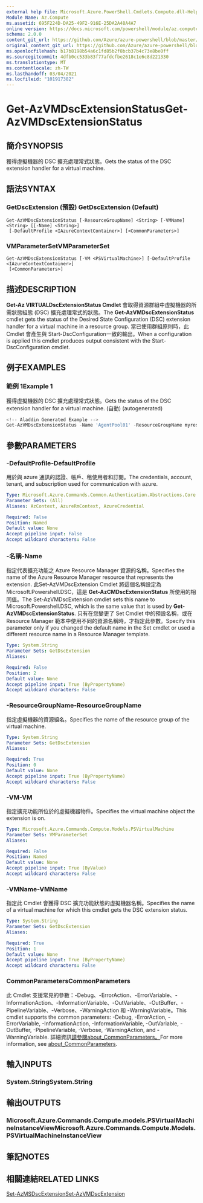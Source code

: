 ```yaml
---
external help file: Microsoft.Azure.PowerShell.Cmdlets.Compute.dll-Help.xml
Module Name: Az.Compute
ms.assetid: 695F224D-DA25-49F2-916E-25DA2A48A4A7
online version: https://docs.microsoft.com/powershell/module/az.compute/get-azvmdscextensionstatus
schema: 2.0.0
content_git_url: https://github.com/Azure/azure-powershell/blob/master/src/Compute/Compute/help/Get-AzVMDscExtensionStatus.md
original_content_git_url: https://github.com/Azure/azure-powershell/blob/master/src/Compute/Compute/help/Get-AzVMDscExtensionStatus.md
ms.openlocfilehash: b17b8198b54a6c1fd85b2f8bcb37b4c73e8be0ff
ms.sourcegitcommit: 4dfb0cc533b83f77afdcfbe2618c1e6c8d221330
ms.translationtype: MT
ms.contentlocale: zh-TW
ms.lasthandoff: 03/04/2021
ms.locfileid: "101917382"
---
```

# <span data-ttu-id="392bf-101">Get-AzVMDscExtensionStatus</span><span class="sxs-lookup"><span data-stu-id="392bf-101">Get-AzVMDscExtensionStatus</span></span>

## <span data-ttu-id="392bf-102">簡介</span><span class="sxs-lookup"><span data-stu-id="392bf-102">SYNOPSIS</span></span>
<span data-ttu-id="392bf-103">獲得虛擬機器的 DSC 擴充處理常式狀態。</span><span class="sxs-lookup"><span data-stu-id="392bf-103">Gets the status of the DSC extension handler for a virtual machine.</span></span>

## <span data-ttu-id="392bf-104">語法</span><span class="sxs-lookup"><span data-stu-id="392bf-104">SYNTAX</span></span>

### <span data-ttu-id="392bf-105">GetDscExtension (預設) </span><span class="sxs-lookup"><span data-stu-id="392bf-105">GetDscExtension (Default)</span></span>
```
Get-AzVMDscExtensionStatus [-ResourceGroupName] <String> [-VMName] <String> [[-Name] <String>]
 [-DefaultProfile <IAzureContextContainer>] [<CommonParameters>]
```

### <span data-ttu-id="392bf-106">VMParameterSet</span><span class="sxs-lookup"><span data-stu-id="392bf-106">VMParameterSet</span></span>
```
Get-AzVMDscExtensionStatus [-VM <PSVirtualMachine>] [-DefaultProfile <IAzureContextContainer>]
 [<CommonParameters>]
```

## <span data-ttu-id="392bf-107">描述</span><span class="sxs-lookup"><span data-stu-id="392bf-107">DESCRIPTION</span></span>
<span data-ttu-id="392bf-108">**Get-Az VIRTUALDscExtensionStatus Cmdlet** 會取得資源群組中虛擬機器的所需狀態組態 (DSC) 擴充處理常式的狀態。</span><span class="sxs-lookup"><span data-stu-id="392bf-108">The **Get-AzVMDscExtensionStatus** cmdlet gets the status of the Desired State Configuration (DSC) extension handler for a virtual machine in a resource group.</span></span>
<span data-ttu-id="392bf-109">當已使用群組原則時，此 Cmdlet 會產生與 Start-DscConfiguration一致的輸出。</span><span class="sxs-lookup"><span data-stu-id="392bf-109">When a configuration is applied this cmdlet produces output consistent with the Start-DscConfiguration cmdlet.</span></span>

## <span data-ttu-id="392bf-110">例子</span><span class="sxs-lookup"><span data-stu-id="392bf-110">EXAMPLES</span></span>

### <span data-ttu-id="392bf-111">範例 1</span><span class="sxs-lookup"><span data-stu-id="392bf-111">Example 1</span></span>

<span data-ttu-id="392bf-112">獲得虛擬機器的 DSC 擴充處理常式狀態。</span><span class="sxs-lookup"><span data-stu-id="392bf-112">Gets the status of the DSC extension handler for a virtual machine.</span></span> <span data-ttu-id="392bf-113"> (自動) </span><span class="sxs-lookup"><span data-stu-id="392bf-113">(autogenerated)</span></span>

```powershell
<!-- Aladdin Generated Example --> 
Get-AzVMDscExtensionStatus -Name 'AgentPool01' -ResourceGroupName myresourcegroup -VMName 'VM01'
```

## <span data-ttu-id="392bf-114">參數</span><span class="sxs-lookup"><span data-stu-id="392bf-114">PARAMETERS</span></span>

### <span data-ttu-id="392bf-115">-DefaultProfile</span><span class="sxs-lookup"><span data-stu-id="392bf-115">-DefaultProfile</span></span>
<span data-ttu-id="392bf-116">用於與 azure 通訊的認證、帳戶、租使用者和訂閱。</span><span class="sxs-lookup"><span data-stu-id="392bf-116">The credentials, account, tenant, and subscription used for communication with azure.</span></span>

```yaml
Type: Microsoft.Azure.Commands.Common.Authentication.Abstractions.Core.IAzureContextContainer
Parameter Sets: (All)
Aliases: AzContext, AzureRmContext, AzureCredential

Required: False
Position: Named
Default value: None
Accept pipeline input: False
Accept wildcard characters: False
```

### <span data-ttu-id="392bf-117">-名稱</span><span class="sxs-lookup"><span data-stu-id="392bf-117">-Name</span></span>
<span data-ttu-id="392bf-118">指定代表擴充功能之 Azure Resource Manager 資源的名稱。</span><span class="sxs-lookup"><span data-stu-id="392bf-118">Specifies the name of the Azure Resource Manager resource that represents the extension.</span></span>
<span data-ttu-id="392bf-119">此Set-AzVMDscExtension Cmdlet 將這個名稱設定為 Microsoft.Powershell.DSC，這是 **Get-AzCMDscExtensionStatus** 所使用的相同值。</span><span class="sxs-lookup"><span data-stu-id="392bf-119">The Set-AzVMDscExtension cmdlet sets this name to Microsoft.Powershell.DSC, which is the same value that is used by **Get-AzVMDscExtensionStatus**.</span></span>
<span data-ttu-id="392bf-120">只有在您變更了 Set Cmdlet 中的預設名稱，或在 Resource Manager 範本中使用不同的資源名稱時，才指定此參數。</span><span class="sxs-lookup"><span data-stu-id="392bf-120">Specify this parameter only if you changed the default name in the Set cmdlet or used a different resource name in a Resource Manager template.</span></span>

```yaml
Type: System.String
Parameter Sets: GetDscExtension
Aliases:

Required: False
Position: 2
Default value: None
Accept pipeline input: True (ByPropertyName)
Accept wildcard characters: False
```

### <span data-ttu-id="392bf-121">-ResourceGroupName</span><span class="sxs-lookup"><span data-stu-id="392bf-121">-ResourceGroupName</span></span>
<span data-ttu-id="392bf-122">指定虛擬機器的資源組名。</span><span class="sxs-lookup"><span data-stu-id="392bf-122">Specifies the name of the resource group of the virtual machine.</span></span>

```yaml
Type: System.String
Parameter Sets: GetDscExtension
Aliases:

Required: True
Position: 0
Default value: None
Accept pipeline input: True (ByPropertyName)
Accept wildcard characters: False
```

### <span data-ttu-id="392bf-123">-VM</span><span class="sxs-lookup"><span data-stu-id="392bf-123">-VM</span></span>
<span data-ttu-id="392bf-124">指定擴充功能所位於的虛擬機器物件。</span><span class="sxs-lookup"><span data-stu-id="392bf-124">Specifies the virtual machine object the extension is on.</span></span>

```yaml
Type: Microsoft.Azure.Commands.Compute.Models.PSVirtualMachine
Parameter Sets: VMParameterSet
Aliases:

Required: False
Position: Named
Default value: None
Accept pipeline input: True (ByValue)
Accept wildcard characters: False
```

### <span data-ttu-id="392bf-125">-VMName</span><span class="sxs-lookup"><span data-stu-id="392bf-125">-VMName</span></span>
<span data-ttu-id="392bf-126">指定此 Cmdlet 會獲得 DSC 擴充功能狀態的虛擬機器名稱。</span><span class="sxs-lookup"><span data-stu-id="392bf-126">Specifies the name of a virtual machine for which this cmdlet gets the DSC extension status.</span></span>

```yaml
Type: System.String
Parameter Sets: GetDscExtension
Aliases:

Required: True
Position: 1
Default value: None
Accept pipeline input: True (ByPropertyName)
Accept wildcard characters: False
```

### <span data-ttu-id="392bf-127">CommonParameters</span><span class="sxs-lookup"><span data-stu-id="392bf-127">CommonParameters</span></span>
<span data-ttu-id="392bf-128">此 Cmdlet 支援常見的參數：-Debug、-ErrorAction、-ErrorVariable、-InformationAction、-InformationVariable、-OutVariable、-OutBuffer、-PipelineVariable、-Verbose、-WarningAction 和 -WarningVariable。</span><span class="sxs-lookup"><span data-stu-id="392bf-128">This cmdlet supports the common parameters: -Debug, -ErrorAction, -ErrorVariable, -InformationAction, -InformationVariable, -OutVariable, -OutBuffer, -PipelineVariable, -Verbose, -WarningAction, and -WarningVariable.</span></span> <span data-ttu-id="392bf-129">詳細資訊[請參閱about_CommonParameters。](http://go.microsoft.com/fwlink/?LinkID=113216)</span><span class="sxs-lookup"><span data-stu-id="392bf-129">For more information, see [about_CommonParameters](http://go.microsoft.com/fwlink/?LinkID=113216).</span></span>

## <span data-ttu-id="392bf-130">輸入</span><span class="sxs-lookup"><span data-stu-id="392bf-130">INPUTS</span></span>

### <span data-ttu-id="392bf-131">System.String</span><span class="sxs-lookup"><span data-stu-id="392bf-131">System.String</span></span>

## <span data-ttu-id="392bf-132">輸出</span><span class="sxs-lookup"><span data-stu-id="392bf-132">OUTPUTS</span></span>

### <span data-ttu-id="392bf-133">Microsoft.Azure.Commands.Compute.models.PSVirtualMachineInstanceView</span><span class="sxs-lookup"><span data-stu-id="392bf-133">Microsoft.Azure.Commands.Compute.Models.PSVirtualMachineInstanceView</span></span>

## <span data-ttu-id="392bf-134">筆記</span><span class="sxs-lookup"><span data-stu-id="392bf-134">NOTES</span></span>

## <span data-ttu-id="392bf-135">相關連結</span><span class="sxs-lookup"><span data-stu-id="392bf-135">RELATED LINKS</span></span>

[<span data-ttu-id="392bf-136">Set-AzMSDscExtension</span><span class="sxs-lookup"><span data-stu-id="392bf-136">Set-AzVMDscExtension</span></span>](./Set-AzVMDscExtension.md)


